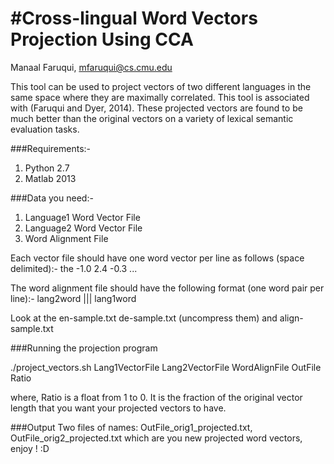 #Cross-lingual Word Vectors Projection Using CCA
===============================================
Manaal Faruqui, mfaruqui@cs.cmu.edu

This tool can be used to project vectors of two different languages
in the same space where they are maximally correlated. This tool is
associated with (Faruqui and Dyer, 2014). These projected vectors are
found to be much better than the original vectors on a variety of 
lexical semantic evaluation tasks.

###Requirements:-

1. Python 2.7
2. Matlab 2013

###Data you need:-
1. Language1 Word Vector File 
2. Language2 Word Vector File
3. Word Alignment File

Each vector file should have one word vector per line as follows (space delimited):-
the -1.0 2.4 -0.3 ...

The word alignment file should have the following format (one word pair per line):-
lang2word ||| lang1word

Look at the en-sample.txt de-sample.txt (uncompress them) and align-sample.txt

###Running the projection program

./project_vectors.sh Lang1VectorFile Lang2VectorFile WordAlignFile OutFile Ratio

where, Ratio is a float from 1 to 0. It is the fraction of the original
vector length that you want your projected vectors to have.


###Output
Two files of names: OutFile_orig1_projected.txt, OutFile_orig2_projected.txt
which are you new projected word vectors, enjoy ! :D
